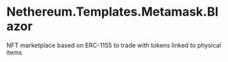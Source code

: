 # Nethereum.Templates.Metamask.Blazor
NFT marketplace based on ERC-1155 to trade with tokens linked to physical items


